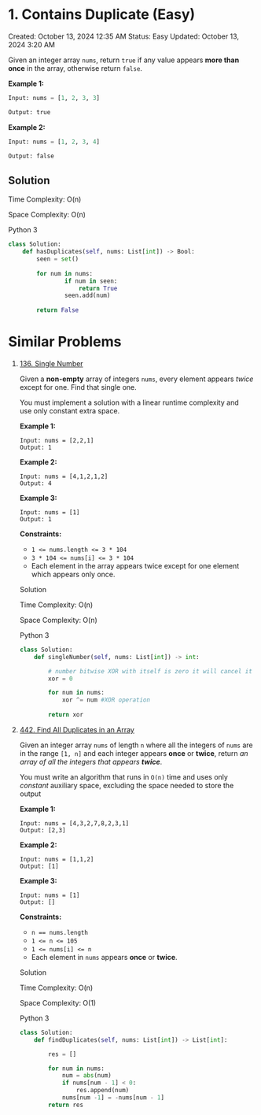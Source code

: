 # 1. Contains Duplicate (Easy)

Created: October 13, 2024 12:35 AM
Status: Easy
Updated: October 13, 2024 3:20 AM

Given an integer array `nums`, return `true` if any value appears **more than once** in the array, otherwise return `false`.

**Example 1:**

```python
Input: nums = [1, 2, 3, 3]

Output: true

```

**Example 2:**

```python
Input: nums = [1, 2, 3, 4]

Output: false
```

## **Solution**

Time Complexity: O(n)

Space Complexity: O(n)

Python 3

```python
class Solution:
	def hasDuplicates(self, nums: List[int]) -> Bool:
		seen = set()
		
		for num in nums:
				if num in seen:
					return True
				seen.add(num)
		
		return False
```

# **Similar Problems**

1. [136. Single Number](https://leetcode.com/problems/single-number/)
    
    Given a **non-empty** array of integers `nums`, every element appears *twice* except for one. Find that single one.
    
    You must implement a solution with a linear runtime complexity and use only constant extra space.
    
    **Example 1:**
    
    ```
    Input: nums = [2,2,1]
    Output: 1
    ```
    
    **Example 2:**
    
    ```
    Input: nums = [4,1,2,1,2]
    Output: 4
    ```
    
    **Example 3:**
    
    ```
    Input: nums = [1]
    Output: 1
    ```
    
    **Constraints:**
    
    - `1 <= nums.length <= 3 * 104`
    - `3 * 104 <= nums[i] <= 3 * 104`
    - Each element in the array appears twice except for one element which appears only once.
    
    Solution
    
    Time Complexity: O(n)
    
    Space Complexity: O(n)
    
    Python 3
    
    ```python
    class Solution:
        def singleNumber(self, nums: List[int]) -> int:
    
            # number bitwise XOR with itself is zero it will cancel it out.
            xor = 0
    
            for num in nums:
                xor ^= num #XOR operation
            
            return xor
    ```
    

1. [442. Find All Duplicates in an Array](https://leetcode.com/problems/find-all-duplicates-in-an-array/)
    
    Given an integer array `nums` of length `n` where all the integers of `nums` are in the range `[1, n]` and each integer appears **once** or **twice**, return *an array of all the integers that appears **twice***.
    
    You must write an algorithm that runs in `O(n)` time and uses only *constant* auxiliary space, excluding the space needed to store the output
    
    **Example 1:**
    
    ```
    Input: nums = [4,3,2,7,8,2,3,1]
    Output: [2,3]
    ```
    
    **Example 2:**
    
    ```
    Input: nums = [1,1,2]
    Output: [1]
    ```
    
    **Example 3:**
    
    ```
    Input: nums = [1]
    Output: []
    ```
    
    **Constraints:**
    
    - `n == nums.length`
    - `1 <= n <= 105`
    - `1 <= nums[i] <= n`
    - Each element in `nums` appears **once** or **twice**.
    
    Solution
    
    Time Complexity: O(n)
    
    Space Complexity: O(1)
    
    Python 3
    
    ```python
    class Solution:
        def findDuplicates(self, nums: List[int]) -> List[int]:
    
            res = []
    
            for num in nums:
                num = abs(num)
                if nums[num - 1] < 0:
                    res.append(num)
                nums[num -1] = -nums[num - 1]
            return res
    ```